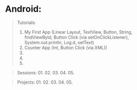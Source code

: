 # Android:


> Tutorials:
> 01. My First App (Linear Layout, TextView, Button, String, findViewById, Button Click (via setOnClickListener), System.out.println, Log.d, setText)
> 02. Counter App (Int, Button Click (via XML))
> 03. 
> 04. 
> 05. 


> Sessions:
> 01. 
> 02. 
> 03. 
> 04. 
> 05. 


> Projects:
> 01. 
> 02. 
> 03. 
> 04. 
> 05. 